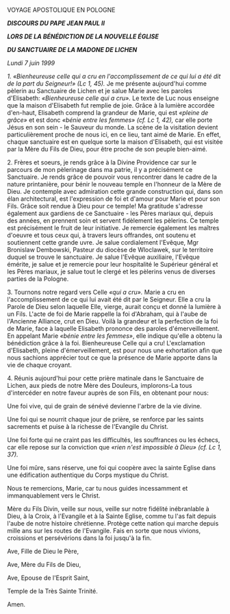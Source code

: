 VOYAGE APOSTOLIQUE EN POLOGNE

***DISCOURS DU PAPE JEAN PAUL II***

***LORS DE LA BÉNÉDICTION DE LA NOUVELLE ÉGLISE***

***DU SANCTUAIRE DE LA MADONE DE LICHEN***

*Lundi 7 juin 1999*

*1\. «Bienheureuse celle qui a cru en l'accomplissement de ce qui lui a été dit de la part du Seigneur!» (Lc 1, 45).* Je me présente aujourd'hui comme pèlerin au Sanctuaire de Lichen et je salue Marie avec les paroles d'Elisabeth: *«Bienheureuse celle qui a cru».* Le texte de Luc nous enseigne que la maison d'Elisabeth fut remplie de joie. Grâce à la lumière accordée d'en-haut, Elisabeth comprend la grandeur de Marie, qui est *«pleine de grâce»* et est donc *«bénie entre les femmes» (cf. Lc 1, 42),* car elle porte Jésus en son sein - le Sauveur du monde. La scène de la visitation devient particulièrement proche de nous ici, en ce lieu, tant aimé de Marie. En effet, chaque sanctuaire est en quelque sorte la maison d'Elisabeth, qui est visitée par la Mère du Fils de Dieu, pour être proche de son peuple bien-aimé.

2\. Frères et soeurs, je rends grâce à la Divine Providence car sur le parcours de mon pèlerinage dans ma patrie, il y a précisément ce Sanctuaire. Je rends grâce de pouvoir vous rencontrer dans le cadre de la nature printanière, pour bénir le nouveau temple en l'honneur de la Mère de Dieu. Je contemple avec admiration cette grande construction qui, dans son élan architectural, est l'expression de foi et d'amour pour Marie et pour son Fils. Grâce soit rendue à Dieu pour ce temple! Ma gratitude s'adresse également aux gardiens de ce Sanctuaire - les Pères mariaux qui, depuis des années, en prennent soin et servent fidèlement les pèlerins. Ce temple est précisément le fruit de leur initiative. Je remercie également les maîtres d'oeuvre et tous ceux qui, à travers leurs offrandes, ont soutenu et soutiennent cette grande uvre. Je salue cordialement l'Evêque, Mgr Bronislaw Dembowski, Pasteur du diocèse de Wloclawek, sur le territoire duquel se trouve le sanctuaire. Je salue l'Evêque auxiliaire, l'Evêque émérite, je salue et je remercie pour leur hospitalité le Supérieur général et les Pères mariaux, je salue tout le clergé et les pèlerins venus de diverses parties de la Pologne.

3\. Tournons notre regard vers Celle *«qui a cru».* Marie a cru en l'accomplissement de ce qui lui avait été dit par le Seigneur. Elle a cru la Parole de Dieu selon laquelle Elle, vierge, aurait conçu et donné la lumière à un Fils. L'acte de foi de Marie rappelle la foi d'Abraham, qui à l'aube de l'Ancienne Alliance, crut en Dieu. Voilà la grandeur et la perfection de la foi de Marie, face à laquelle Elisabeth prononce des paroles d'émerveillement. En appelant Marie *«bénie entre les femmes»*, elle indique qu'elle a obtenu la bénédiction grâce à la foi. Bienheureuse Celle qui a cru! L'exclamation d'Elisabeth, pleine d'émerveillement, est pour nous une exhortation afin que nous sachions apprécier tout ce que la présence de Marie apporte dans la vie de chaque croyant.

4\. Réunis aujourd'hui pour cette prière matinale dans le Sanctuaire de Lichen, aux pieds de notre Mère des Douleurs, implorons-La tous d'intercéder en notre faveur auprès de son Fils, en obtenant pour nous:

Une foi vive, qui de grain de sénévé devienne l'arbre de la vie divine.

Une foi qui se nourrit chaque jour de prière, se renforce par les saints sacrements et puise à la richesse de l'Evangile du Christ.

Une foi forte qui ne craint pas les difficultés, les souffrances ou les échecs, car elle repose sur la conviction que *«rien n'est impossible à Dieu» (cf. Lc 1, 37).*

Une foi mûre, sans réserve, une foi qui coopère avec la sainte Eglise dans une édification authentique du Corps mystique du Christ.

Nous te remercions, Marie, car tu nous guides incessamment et immanquablement vers le Christ.

Mère du Fils Divin, veille sur nous, veille sur notre fidélité inébranlable à Dieu, à la Croix, à l'Evangile et à la Sainte Eglise, comme tu l'as fait depuis l'aube de notre histoire chrétienne. Protège cette nation qui marche depuis mille ans sur les routes de l'Evangile. Fais en sorte que nous vivions, croissions et persévérions dans la foi jusqu'à la fin.

Ave, Fille de Dieu le Père,

Ave, Mère du Fils de Dieu,

Ave, Epouse de l'Esprit Saint,

Temple de la Très Sainte Trinité.

Amen.